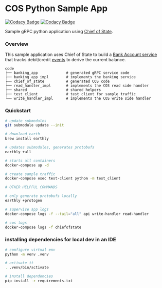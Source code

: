 # COS Python Sample App
 
[![Codacy Badge](https://app.codacy.com/project/badge/Grade/54720664bb154753b702214a5cc81a2e)](https://app.codacy.com/gh/namely/cos-python-sample/dashboard)
[![Codacy Badge](https://app.codacy.com/project/badge/Coverage/54720664bb154753b702214a5cc81a2e)](https://app.codacy.com/gh/namely/cos-python-sample/dashboard)

Sample gRPC python application using [Chief of State](https://github.com/namely/chief-of-state).

### Overview

This sample application uses Chief of State to build a [Bank Account service](./proto/local/banking_app/api.proto) that tracks debit/credit [events](./proto/local/banking_app/events.proto) to derive the current balance.

```
code
├── banking_app             # generated gRPC service code
├── banking_app_impl        # implements the banking service
├── chief_of_state          # generated COS code
├── read_handler_impl       # implements the COS read side handler
├── shared                  # shared helpers
├── test_client             # test client for sample traffic
└── write_handler_impl      # implements the COS write side handler
```

### Quickstart

```bash
# update submodules
git submodule update --init

# download earth
brew install earthly

# updates submodules, generates protobufs
earthly +all

# starts all containers
docker-compose up -d

# create sample traffic
docker-compose exec test-client python -m test_client

# OTHER HELPFUL COMMANDS

# only generate protobufs locally
earthly +protogen

# supervise app logs
docker-compose logs -f --tail="all" api write-handler read-handler

# cos logs
docker-compose logs -f chiefofstate
```

### installing dependencies for local dev in an IDE
```bash
# configure virtual env
python -m venv .venv

# activate it
. .venv/bin/activate

# install dependencies
pip install -r requirements.txt
```
